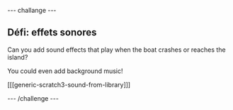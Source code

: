 \--- challange \---

## Défi: effets sonores

Can you add sound effects that play when the boat crashes or reaches the island?

You could even add background music!

[[[generic-scratch3-sound-from-library]]]

\--- /challenge \---